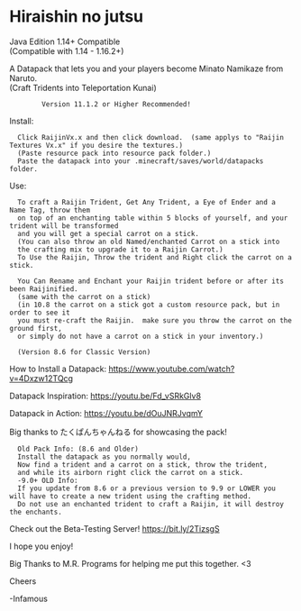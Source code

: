 # Hiraishin no jutsu

Java Edition 1.14+ Compatible  
(Compatible with 1.14 - 1.16.2+)

A Datapack that lets you and your players become Minato Namikaze from Naruto.  
(Craft Tridents into Teleportation Kunai)
      
            Version 11.1.2 or Higher Recommended!
      
Install:

      Click RaijinVx.x and then click download.  (same applys to "Raijin Textures Vx.x" if you desire the textures.)
      (Paste resource pack into resource pack folder.)
      Paste the datapack into your .minecraft/saves/world/datapacks folder.

Use:

      To craft a Raijin Trident, Get Any Trident, a Eye of Ender and a Name Tag, throw them
      on top of an enchanting table within 5 blocks of yourself, and your trident will be transformed 
      and you will get a special carrot on a stick.
      (You can also throw an old Named/enchanted Carrot on a stick into 
      the crafting mix to upgrade it to a Raijin Carrot.)
      To Use the Raijin, Throw the trident and Right click the carrot on a stick.

      You Can Rename and Enchant your Raijin trident before or after its been Raijinified. 
      (same with the carrot on a stick)
      (in 10.8 the carrot on a stick got a custom resource pack, but in order to see it 
      you must re-craft the Raijin.  make sure you throw the carrot on the ground first, 
      or simply do not have a carrot on a stick in your inventory.)
      
      (Version 8.6 for Classic Version)

How to Install a Datapack:
https://www.youtube.com/watch?v=4Dxzw12TQcg

Datapack Inspiration: https://youtu.be/Fd_vSRkGlv8

Datapack in Action:
https://youtu.be/dOuJNRJvqmY

Big thanks to たくぱんちゃんねる for showcasing the pack!

      
      Old Pack Info: (8.6 and Older)
      Install the datapack as you normally would,
      Now find a trident and a carrot on a stick, throw the trident,
      and while its airborn right click the carrot on a stick.
      -9.0+ OLD Info:
      If you update from 8.6 or a previous version to 9.9 or LOWER you will have to create a new trident using the crafting method.
      Do not use an enchanted trident to craft a Raijin, it will destroy the enchants.
      
Check out the Beta-Testing Server!
     https://bit.ly/2TizsgS


I hope you enjoy!

Big Thanks to M.R. Programs for helping me put this together. <3


Cheers

-Infamous
